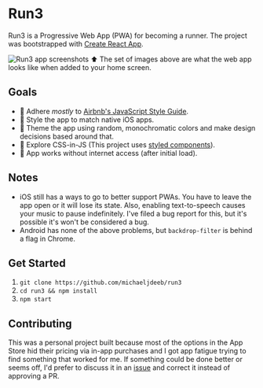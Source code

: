 # Run3

Run3 is a Progressive Web App (PWA) for becoming a runner. The project was bootstrapped with [Create React App](https://github.com/facebookincubator/create-react-app).

![Run3 app screenshots](/.github/run3-screenshots.png)
:arrow_up: The set of images above are what the web app looks like when added to your home screen.

## Goals
- :book: Adhere _mostly_ to [Airbnb's JavaScript Style Guide](https://github.com/airbnb/javascript).
- :apple: Style the app to match native iOS apps.
- :art: Theme the app using random, monochromatic colors and make design decisions based around that.
- :nail_care: Explore CSS-in-JS (This project uses [styled components](https://www.styled-components.com)).
- :signal_strength: App works without internet access (after initial load).

## Notes
- iOS still has a ways to go to better support PWAs. You have to leave the app open or it will lose its state. Also, enabling text-to-speech causes your music to pause indefinitely. I've filed a bug report for this, but it's possible it's won't be considered a bug.
- Android has none of the above problems, but `backdrop-filter` is behind a flag in Chrome.

## Get Started
1. `git clone https://github.com/michaeljdeeb/run3`
2. `cd run3 && npm install`
3. `npm start`

## Contributing
This was a personal project built because most of the options in the App Store hid their pricing via in-app purchases and I got app fatigue trying to find something that worked for me. If something could be done better or seems off, I'd prefer to discuss it in an [issue](https://github.com/michaeljdeeb/run3/issues) and correct it instead of approving a PR.
